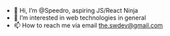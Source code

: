 - 👋 Hi, I’m @Speedro, aspiring JS/React Ninja 
- 👀 I’m interested in web technologies in general
- 📫 How to reach me via email the.swdev@gmail.com
